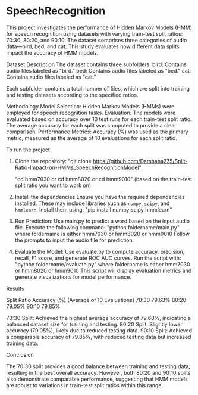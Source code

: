 # SpeechRecognition

This project investigates the performance of Hidden Markov Models (HMM) for speech recognition using datasets with varying train-test split ratios: 70:30, 80:20, and 90:10. The dataset comprises three categories of audio data—bird, bed, and cat. This study evaluates how different data splits impact the accuracy of HMM models.

Dataset Description
The dataset contains three subfolders:
bird: Contains audio files labeled as "bird."
bed: Contains audio files labeled as "bed."
cat: Contains audio files labeled as "cat."

Each subfolder contains a total number of files, which are split into training and testing datasets according to the specified ratios.

Methodology
Model Selection: Hidden Markov Models (HMMs) were employed for speech recognition tasks.
Evaluation: The models were evaluated based on accuracy over 10 test runs for each train-test split ratio. The average accuracy for each split was computed to provide a clear comparison.
Performance Metrics: Accuracy (%) was used as the primary metric, measured as the average of 10 evaluations for each split ratio.

To run the project
1. Clone the repository:
   "git clone https://github.com/Darshana275/Split-Ratio-Impact-on-HMMs_SpeechRecognitionModel"
   
   "cd hmm7030 or cd hmm8020 or cd hmm9010"  (based on the train-test split ratio you want to work on)
   
3. Install the dependencies
   Ensure you have the required dependencies installed. These may include libraries such as `numpy`, `scipy`, and `hmmlearn`. Install them using:
  "pip install numpy scipy hmmlearn"

4. Run Prediction:
    Use main.py to predict a word based on the input audio file. Execute the following command:
    "python foldername/main.py"
    where foldername is either hmm7030 or hmm8020 or hmm9010
    Follow the prompts to input the audio file for prediction.

5. Evaluate the Model:
   Use evaluate.py to compute accuracy, precision, recall, F1 score, and generate ROC AUC curves. Run the script with:
   "python foldername/evaluate.py"
   where foldername is either hmm7030 or hmm8020 or hmm9010
   This script will display evaluation metrics and generate visualizations for model performance.

Results

Split Ratio      Accuracy (%) (Average of 10 Evaluations)
70:30             79.63%
80:20             79.05%
90:10             79.85%

70:30 Split: Achieved the highest average accuracy of 79.63%, indicating a balanced dataset size for training and testing.
80:20 Split: Slightly lower accuracy (79.05%), likely due to reduced testing data.
90:10 Split: Achieved a comparable accuracy of 79.85%, with reduced testing data but increased training data.

Conclusion

The 70:30 split provides a good balance between training and testing data, resulting in the best overall accuracy. However, both 80:20 and 90:10 splits also demonstrate comparable performance, suggesting that HMM models are robust to variations in train-test split ratios within this range.
